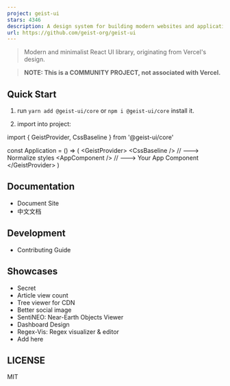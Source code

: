```yaml
---
project: geist-ui
stars: 4346
description: A design system for building modern websites and applications.
url: https://github.com/geist-org/geist-ui
---
```


> Modern and minimalist React UI library, originating from Vercel's design.

> **NOTE: This is a COMMUNITY PROJECT, not associated with Vercel.**

  

Quick Start
-----------

1.  run `yarn add @geist-ui/core` or `npm i @geist-ui/core` install it.
    
2.  import into project:
    

import { GeistProvider, CssBaseline } from '@geist-ui/core'

const Application \= () \=> (
  <GeistProvider\>
    <CssBaseline /\> // ---> Normalize styles
    <AppComponent /\> // ---> Your App Component
  </GeistProvider\>
)

Documentation
-------------

-   Document Site
-   中文文档

Development
-----------

-   Contributing Guide

Showcases
---------

-   Secret
-   Article view count
-   Tree viewer for CDN
-   Better social image
-   SentiNEO: Near-Earth Objects Viewer
-   Dashboard Design
-   Regex-Vis: Regex visualizer & editor
-   Add here

LICENSE
-------

MIT
